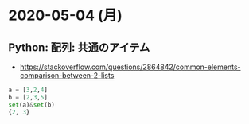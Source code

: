 # 2020-05-04 (月)

## Python: 配列: 共通のアイテム

- https://stackoverflow.com/questions/2864842/common-elements-comparison-between-2-lists

~~~py
a = [3,2,4]
b = [2,3,5]
set(a)&set(b)
{2, 3}
~~~